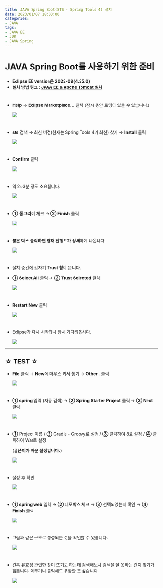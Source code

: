 ```yaml
---
title: JAVA Spring Boot(STS - Spring Tools 4) 설치
date: 2023/01/07 18:00:00
categories:
- JAVA
tags:
- JAVA EE
- JDK
- JAVA Spring
---
```


# JAVA Spring Boot를 사용하기 위한 준비

- **Eclipse EE version은 2022-09(4.25.0)**
- **설치 방법 링크 : [JAVA EE & Apche Tomcat 설치](https://depra3.github.io/2022/12/27/2022/12/20/JAVA_EE_&_Apche_Tomcat_Install/)**
#

- **Help** → **Eclipse Marketplace…** 클릭 (잠시 동안 로딩이 있을 수 있습니다.)
    
    ![](/Images/2023/01/JAVA_Spring_Boot_(STS-Spring_Tools_4)_Install/Untitled.png)
#    
- **sts** 검색 → 최신 버전(현재는 Spring Tools 4가 최신) 찾기 → **Install** 클릭
    
    ![](/Images/2023/01/JAVA_Spring_Boot_(STS-Spring_Tools_4)_Install/Untitled%201.png)
#    
- **Confirm** 클릭
    
    ![](/Images/2023/01/JAVA_Spring_Boot_(STS-Spring_Tools_4)_Install/Untitled%202.png)
#    
- 약 2~3분 정도 소요됩니다.
    
    ![](/Images/2023/01/JAVA_Spring_Boot_(STS-Spring_Tools_4)_Install/Untitled%203.png)
#    
- **①** **동그라미** 체크 → **② Finish** 클릭
    
    ![](/Images/2023/01/JAVA_Spring_Boot_(STS-Spring_Tools_4)_Install/Untitled%204.png)
#    
- **붉은 박스 클릭하면 현재 진행도가 상세**하게 나옵니다.
    
    ![](/Images/2023/01/JAVA_Spring_Boot_(STS-Spring_Tools_4)_Install/Untitled%205.png)

#    
- 설치 중간에 갑자기 **Trust 창**이 뜹니다.
- **① Select All** 클릭 → **② Trust Selected** 클릭
    
    ![](/Images/2023/01/JAVA_Spring_Boot_(STS-Spring_Tools_4)_Install/Untitled%206.png)
#    
- **Restart Now** 클릭
    
    ![](/Images/2023/01/JAVA_Spring_Boot_(STS-Spring_Tools_4)_Install/Untitled%207.png)
#    
- Eclipse가 다시 시작되니 잠시 기다려봅시다.
    
    ![](/Images/2023/01/JAVA_Spring_Boot_(STS-Spring_Tools_4)_Install/Untitled%208.png)
    
---
## ☆ TEST ☆

- **File** 클릭 → **New**에 마우스 커서 놓기 → **Other..** 클릭
    
    ![](/Images/2023/01/JAVA_Spring_Boot_(STS-Spring_Tools_4)_Install/Untitled%209.png)
#    
- **① spring** 입력 (자동 검색) → **② Spring Starter Project** 클릭 → **③ Next** 클릭
    
    ![](/Images/2023/01/JAVA_Spring_Boot_(STS-Spring_Tools_4)_Install/Untitled%2010.png)
#    
- **①** Project 이름 / **②** Gradle - Groovy로 설정 / **③** 클릭하여 8로 설정  / **④** 클릭하여 War로 설정
    
    (**글쓴이가 배운 설정입니다.**)
    
    ![](/Images/2023/01/JAVA_Spring_Boot_(STS-Spring_Tools_4)_Install/Untitled%2011.png)
#    
- 설정 후 확인
    
    ![](/Images/2023/01/JAVA_Spring_Boot_(STS-Spring_Tools_4)_Install/Untitled%2012.png)
#    
- **① spring web** 입력 → **②** 네모박스 체크 → **③** 선택되었는지 확인 → **④ Finish** 클릭
    
    ![](/Images/2023/01/JAVA_Spring_Boot_(STS-Spring_Tools_4)_Install/Untitled%2013.png)
#    
- 그림과 같은 구조로 생성되는 것을 확인할 수 있습니다.
    
    ![](/Images/2023/01/JAVA_Spring_Boot_(STS-Spring_Tools_4)_Install/Untitled%2014.png)
    
#
- 간혹 유효성 관련한 창이 뜨기도 하는데 검색해보니 검색을 잘 못하는 건지 찾기가 힘듭니다.
아무거나 클릭해도 무방할 듯 싶습니다.
    
    ![](/Images/2023/01/JAVA_Spring_Boot_(STS-Spring_Tools_4)_Install/Untitled%2015.png)